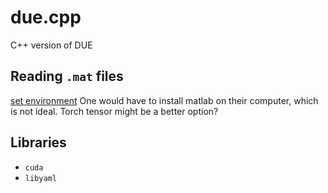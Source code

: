 # due.cpp
C++ version of DUE
## Reading `.mat` files
[set environment](https://ww2.mathworks.cn/help/matlab/matlab_external/cpp-development-environment.html)
One would have to install matlab on their computer, which is not ideal.
Torch tensor might be a better option?

## Libraries
- `cuda`
- `libyaml`